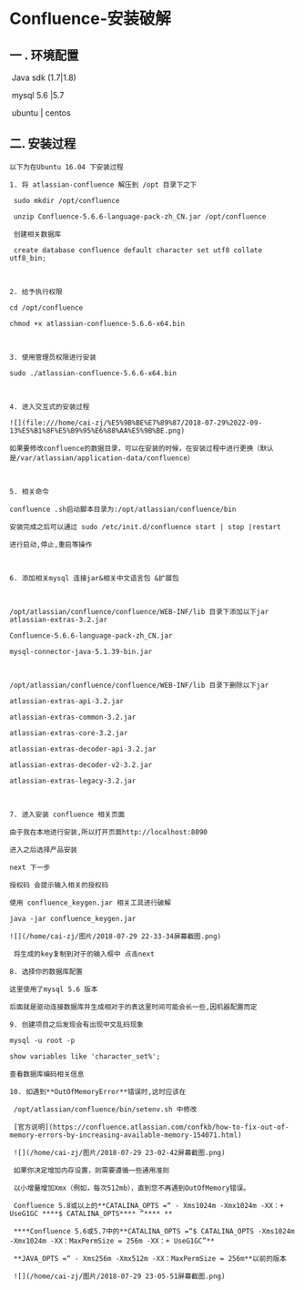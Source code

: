 # Confluence-安装破解

## 一 .  环境配置

​	Java sdk (1.7|1.8)

​	mysql 5.6 |5.7

​	ubuntu | centos 

## 二. 安装过程
	
	以下为在Ubuntu 16.04 下安装过程

 	1. 将 atlassian-confluence 解压到 /opt 目录下之下

     sudo mkdir /opt/confluence

     unzip Confluence-5.6.6-language-pack-zh_CN.jar /opt/confluence

     创建相关数据库

     create database confluence default character set utf8 collate utf8_bin;

     ​

	2. 给予执行权限

    cd /opt/confluence

    chmod +x atlassian-confluence-5.6.6-x64.bin

    ​

	3. 使用管理员权限进行安装

    sudo ./atlassian-confluence-5.6.6-x64.bin

    ​

	4. 进入交互式的安装过程

    ![](file:///home/cai-zj/%E5%9B%BE%E7%89%87/2018-07-29%2022-09-13%E5%B1%8F%E5%B9%95%E6%88%AA%E5%9B%BE.png)

    如果要修改confluence的数据目录，可以在安装的时候，在安装过程中进行更换（默认是/var/atlassian/application-data/confluence）

    ​

	5. 相关命令

    confluence .sh启动脚本目录为:/opt/atlassian/confluence/bin

    安装完成之后可以通过 sudo /etc/init.d/confluence start | stop |restart 

    进行启动,停止,重启等操作

    ​

	6. 添加相关mysql 连接jar&相关中文语言包 &扩展包

    ​

    /opt/atlassian/confluence/confluence/WEB-INF/lib 目录下添加以下jar
    atlassian-extras-3.2.jar

    Confluence-5.6.6-language-pack-zh_CN.jar

    mysql-connector-java-5.1.39-bin.jar

    ​

    /opt/atlassian/confluence/confluence/WEB-INF/lib 目录下删除以下jar

    atlassian-extras-api-3.2.jar

    atlassian-extras-common-3.2.jar

    atlassian-extras-core-3.2.jar

    atlassian-extras-decoder-api-3.2.jar

    atlassian-extras-decoder-v2-3.2.jar

    atlassian-extras-legacy-3.2.jar

    ​

	7. 进入安装 confluence 相关页面

    由于我在本地进行安装,所以打开页面http://localhost:8090

    进入之后选择产品安装

    next 下一步

    授权码 会提示输入相关的授权码

    使用 confluence_keygen.jar 相关工具进行破解

    java -jar confluence_keygen.jar

    ![](/home/cai-zj/图片/2018-07-29 22-33-34屏幕截图.png)

     将生成的key复制到对于的输入框中 点击next 

	8. 选择你的数据库配置

    这里使用了mysql 5.6 版本

    后面就是驱动连接数据库并生成相对于的表这里时间可能会长一些,因机器配置而定

	9. 创建项目之后发现会有出现中文乱码现象

    mysql -u root -p 

    show variables like 'character_set%';

    查看数据库编码相关信息

	10. 如遇到**OutOfMemoryError**错误时,这时应该在

     /opt/atlassian/confluence/bin/setenv.sh 中修改

     [官方说明](https://confluence.atlassian.com/confkb/how-to-fix-out-of-memory-errors-by-increasing-available-memory-154071.html)

     ![](/home/cai-zj/图片/2018-07-29 23-02-42屏幕截图.png)

     如果你决定增加内存设置，则需要遵循一些通用准则

     以小增量增加Xmx（例如，每次512mb），直到您不再遇到OutOfMemory错误。

     Confluence 5.8或以上的**CATALINA_OPTS =“ - Xms1024m -Xmx1024m -XX：+ UseG1GC ****$ CATALINA_OPTS**** ”**** **

     ****Confluence 5.6或5.7中的**CATALINA_OPTS =“$ CATALINA_OPTS -Xms1024m -Xmx1024m -XX：MaxPermSize = 256m -XX：+ UseG1GC”**

     **JAVA_OPTS =“ - Xms256m -Xmx512m -XX：MaxPermSize = 256m**以前的版本

     ![](/home/cai-zj/图片/2018-07-29 23-05-51屏幕截图.png)
